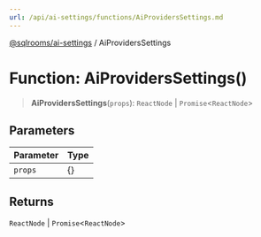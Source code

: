 ```yaml
---
url: /api/ai-settings/functions/AiProvidersSettings.md
---
```

[@sqlrooms/ai-settings](../index.md) / AiProvidersSettings

# Function: AiProvidersSettings()

> **AiProvidersSettings**(`props`): `ReactNode` | `Promise`<`ReactNode`>

## Parameters

| Parameter | Type |
| ------ | ------ |
| `props` | {} |

## Returns

`ReactNode` | `Promise`<`ReactNode`>

